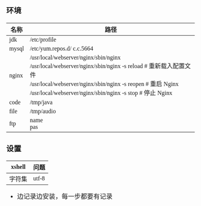 <span  style="font-family: Simsun,serif; font-size: 17px; ">

### 环境

| 名称    | 路径                                                                                                                                                                                                                                 |
|-------|------------------------------------------------------------------------------------------------------------------------------------------------------------------------------------------------------------------------------------|
| jdk   | /etc/profile                                                                                                                                                                                                                       |
| mysql | /etc/yum.repos.d/ c.c.5664                                                                                                                                                                                                         |
| nginx | /usr/local/webserver/nginx/sbin/nginx <br> /usr/local/webserver/nginx/sbin/nginx -s reload # 重新载入配置文件 <br> /usr/local/webserver/nginx/sbin/nginx -s reopen # 重启 Nginx <br>/usr/local/webserver/nginx/sbin/nginx -s stop # 停止 Nginx |
| code  | /tmp/java                                                                                                                                                                                                                          |
| file  | /tmp/audio                                                                                                                                                                                                                         |
| ftp   | name<br>pas                                                                                                                                                                                                                        |

### 设置

| xshell | 问题    |
|--------|-------|
| 字符集    | utf-8 |

- 边记录边安装，每一步都要有记录

</span>
